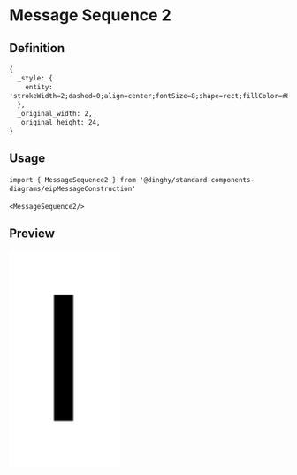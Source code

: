 # Message Sequence 2

## Definition

```
{
  _style: { 
    entity: 'strokeWidth=2;dashed=0;align=center;fontSize=8;shape=rect;fillColor=#80FF6C;strokeColor=#000000;fontStyle=1;whiteSpace=wrap;html=1;',
  },
  _original_width: 2,
  _original_height: 24,
}
```

## Usage

```
import { MessageSequence2 } from '@dinghy/standard-components-diagrams/eipMessageConstruction'

<MessageSequence2/>
```

## Preview

<img src="./message-sequence-2.png" width="200"/>
